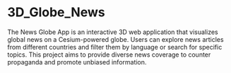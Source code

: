 # 3D_Globe_News
The News Globe App is an interactive 3D web application that visualizes global news on a Cesium-powered globe. Users can explore news articles from different countries and filter them by language or search for specific topics. This project aims to provide diverse news coverage to counter propaganda and promote unbiased information.
